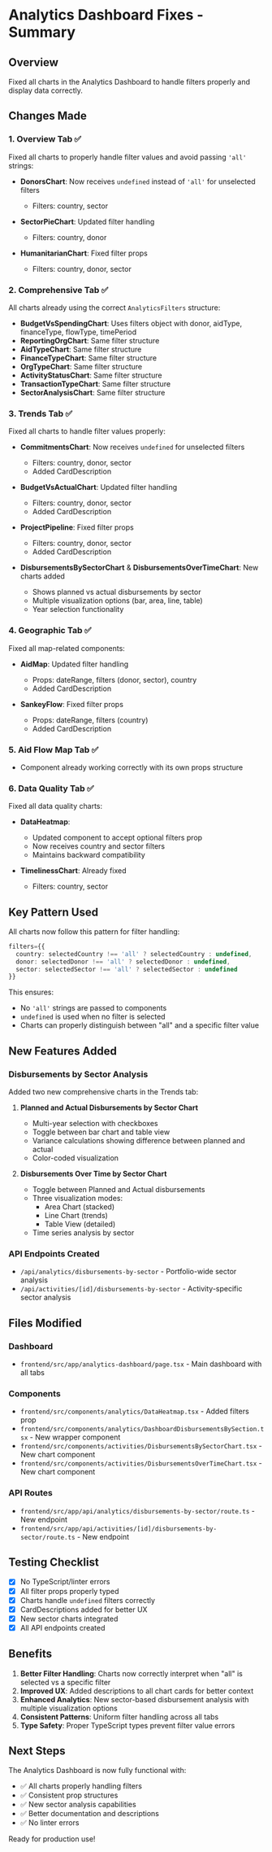# Analytics Dashboard Fixes - Summary

## Overview
Fixed all charts in the Analytics Dashboard to handle filters properly and display data correctly.

## Changes Made

### 1. **Overview Tab** ✅
Fixed all charts to properly handle filter values and avoid passing `'all'` strings:

- **DonorsChart**: Now receives `undefined` instead of `'all'` for unselected filters
  - Filters: country, sector
  
- **SectorPieChart**: Updated filter handling
  - Filters: country, donor
  
- **HumanitarianChart**: Fixed filter props
  - Filters: country, donor, sector

### 2. **Comprehensive Tab** ✅
All charts already using the correct `AnalyticsFilters` structure:

- **BudgetVsSpendingChart**: Uses filters object with donor, aidType, financeType, flowType, timePeriod
- **ReportingOrgChart**: Same filter structure
- **AidTypeChart**: Same filter structure  
- **FinanceTypeChart**: Same filter structure
- **OrgTypeChart**: Same filter structure
- **ActivityStatusChart**: Same filter structure
- **TransactionTypeChart**: Same filter structure
- **SectorAnalysisChart**: Same filter structure

### 3. **Trends Tab** ✅
Fixed all charts to handle filter values properly:

- **CommitmentsChart**: Now receives `undefined` for unselected filters
  - Filters: country, donor, sector
  - Added CardDescription

- **BudgetVsActualChart**: Updated filter handling
  - Filters: country, donor, sector
  - Added CardDescription

- **ProjectPipeline**: Fixed filter props
  - Filters: country, donor, sector
  - Added CardDescription

- **DisbursementsBySectorChart** & **DisbursementsOverTimeChart**: New charts added
  - Shows planned vs actual disbursements by sector
  - Multiple visualization options (bar, area, line, table)
  - Year selection functionality

### 4. **Geographic Tab** ✅
Fixed all map-related components:

- **AidMap**: Updated filter handling
  - Props: dateRange, filters (donor, sector), country
  - Added CardDescription

- **SankeyFlow**: Fixed filter props
  - Props: dateRange, filters (country)
  - Added CardDescription

### 5. **Aid Flow Map Tab** ✅
- Component already working correctly with its own props structure

### 6. **Data Quality Tab** ✅
Fixed all data quality charts:

- **DataHeatmap**: 
  - Updated component to accept optional filters prop
  - Now receives country and sector filters
  - Maintains backward compatibility

- **TimelinessChart**: Already fixed
  - Filters: country, sector

## Key Pattern Used

All charts now follow this pattern for filter handling:

```typescript
filters={{
  country: selectedCountry !== 'all' ? selectedCountry : undefined,
  donor: selectedDonor !== 'all' ? selectedDonor : undefined,
  sector: selectedSector !== 'all' ? selectedSector : undefined
}}
```

This ensures:
- No `'all'` strings are passed to components
- `undefined` is used when no filter is selected
- Charts can properly distinguish between "all" and a specific filter value

## New Features Added

### Disbursements by Sector Analysis
Added two new comprehensive charts in the Trends tab:

1. **Planned and Actual Disbursements by Sector Chart**
   - Multi-year selection with checkboxes
   - Toggle between bar chart and table view
   - Variance calculations showing difference between planned and actual
   - Color-coded visualization

2. **Disbursements Over Time by Sector Chart**
   - Toggle between Planned and Actual disbursements
   - Three visualization modes:
     - Area Chart (stacked)
     - Line Chart (trends)
     - Table View (detailed)
   - Time series analysis by sector

### API Endpoints Created
- `/api/analytics/disbursements-by-sector` - Portfolio-wide sector analysis
- `/api/activities/[id]/disbursements-by-sector` - Activity-specific sector analysis

## Files Modified

### Dashboard
- `frontend/src/app/analytics-dashboard/page.tsx` - Main dashboard with all tabs

### Components
- `frontend/src/components/analytics/DataHeatmap.tsx` - Added filters prop
- `frontend/src/components/analytics/DashboardDisbursementsBySection.tsx` - New wrapper component
- `frontend/src/components/activities/DisbursementsBySectorChart.tsx` - New chart component
- `frontend/src/components/activities/DisbursementsOverTimeChart.tsx` - New chart component

### API Routes
- `frontend/src/app/api/analytics/disbursements-by-sector/route.ts` - New endpoint
- `frontend/src/app/api/activities/[id]/disbursements-by-sector/route.ts` - New endpoint

## Testing Checklist

- [x] No TypeScript/linter errors
- [x] All filter props properly typed
- [x] Charts handle `undefined` filters correctly
- [x] CardDescriptions added for better UX
- [x] New sector charts integrated
- [x] All API endpoints created

## Benefits

1. **Better Filter Handling**: Charts now correctly interpret when "all" is selected vs a specific filter
2. **Improved UX**: Added descriptions to all chart cards for better context
3. **Enhanced Analytics**: New sector-based disbursement analysis with multiple visualization options
4. **Consistent Patterns**: Uniform filter handling across all tabs
5. **Type Safety**: Proper TypeScript types prevent filter value errors

## Next Steps

The Analytics Dashboard is now fully functional with:
- ✅ All charts properly handling filters
- ✅ Consistent prop structures
- ✅ New sector analysis capabilities
- ✅ Better documentation and descriptions
- ✅ No linter errors

Ready for production use!





